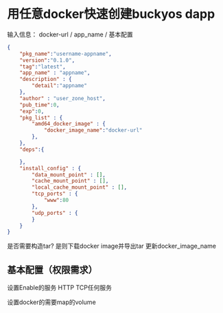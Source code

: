 # 用任意docker快速创建buckyos dapp

输入信息： docker-url / app_name / 基本配置
```json
{
    "pkg_name":"username-appname",
    "version":"0.1.0",
    "tag":"latest",
    "app_name" : "appname",
    "description" : {
        "detail":"appname"
    },
    "author" : "user_zone_host",
    "pub_time":0,
    "exp":0,
    "pkg_list" : {
        "amd64_docker_image" : {
            "docker_image_name":"docker-url"
        },
    },
    "deps":{

    },
    "install_config" : {
        "data_mount_point" : [],
        "cache_mount_point" : [],
        "local_cache_mount_point" : [],
        "tcp_ports" : {
            "www":80
        },
        "udp_ports" : {
        }
    }
}
```



是否需要构造tar?
    是则下载docker image并导出tar
    更新docker_image_name


## 基本配置（权限需求）
设置Enable的服务
    HTTP
    TCP任何服务

设置docker的需要map的volume
